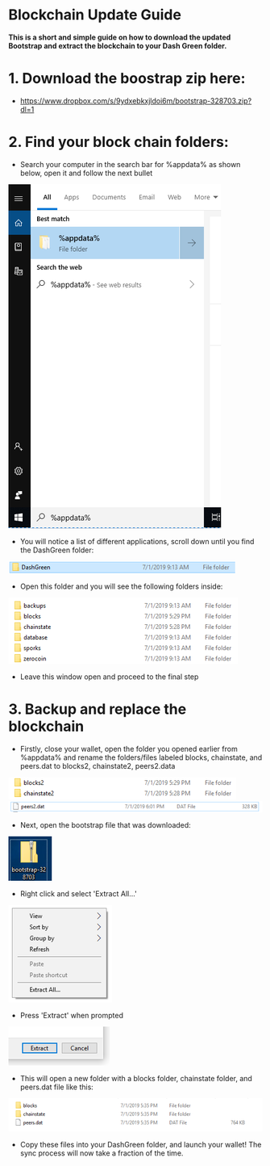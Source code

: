 # Blockchain Update Guide

**This is a short and simple guide on how to download the updated Bootstrap and extract the blockchain to your Dash Green folder.**

# 1. Download the boostrap zip here: 

- https://www.dropbox.com/s/9ydxebkxjldoi6m/bootstrap-328703.zip?dl=1

# 2. Find your block chain folders:
- Search your computer in the search bar for %appdata% as shown below, open it and follow the next bullet

![appdatasearch](https://github.com/Paulie-Q/bootstrap/raw/master/images/appdata_search.png)

- You will notice a list of different applications, scroll down until you find the DashGreen folder:

![dashgreenfolder](https://github.com/Paulie-Q/bootstrap/raw/master/images/dashgreen_folder.png)

- Open this folder and you will see the following folders inside:

![dashgreencontents](https://github.com/Paulie-Q/bootstrap/raw/master/images/appdata_folders.png)

- Leave this window open and proceed to the final step

# 3. Backup and replace the blockchain 
- Firstly, close your wallet, open the folder you opened earlier from %appdata% and rename the folders/files labeled blocks, chainstate, and peers.dat to blocks2, chainstate2, peers2.data

![rename](https://github.com/Paulie-Q/bootstrap/raw/master/images/folders2.png)
![rename](https://github.com/Paulie-Q/bootstrap/raw/master/images/peers2.png)

- Next, open the bootstrap file that was downloaded:

![bsicon](https://github.com/Paulie-Q/bootstrap/raw/master/images/bootstrap_zip_icon.png)

- Right click and select 'Extract All...'

![rightclickea](https://github.com/Paulie-Q/bootstrap/raw/master/images/right_click_ea.png)

- Press 'Extract' when prompted

![extractbutton](https://github.com/Paulie-Q/bootstrap/raw/master/images/extract_button.png)

- This will open a new folder with a blocks folder, chainstate folder, and peers.dat file like this:

![bscontents](https://github.com/Paulie-Q/bootstrap/raw/master/images/boostrap_contents.png)

- Copy these files into your DashGreen folder, and launch your wallet!  The sync process will now take a fraction of the time.
